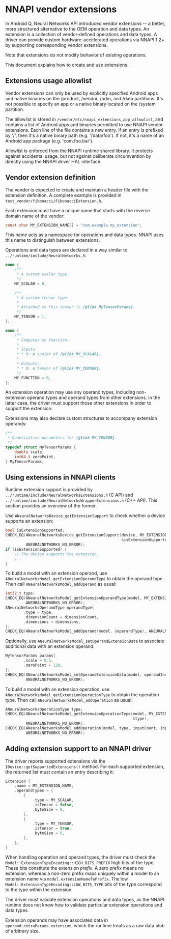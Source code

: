 # NNAPI vendor extensions

In Android Q, Neural Networks API introduced vendor extensions -- a better,
more structured alternative to the OEM operation and data types.
An extension is a collection of vendor-defined operations and data types.
A driver can provide custom hardware-accelerated operations via NNAPI 1.2+
by supporting corresponding vendor extensions.

Note that extensions do not modify behavior of existing operations.

This document explains how to create and use extensions.

## Extensions usage allowlist

Vendor extensions can only be used by explicitly specified Android apps and
native binaries on the /product, /vendor, /odm, and /data partitions. It's not possible to
specify an app or a native binary located on the /system partition.

The allowlist is stored in `/vendor/etc/nnapi_extensions_app_allowlist`, and contains
a list of Android apps and binaries permitted to use NNAPI vendor extensions.
Each line of the file contains a new entry. If an entry is prefixed by '/',
then it's a native binary path (e.g. '/data/foo'). If not, it's a name of an Android
app package (e.g. 'com.foo.bar').

Allowlist is enforced from the NNAPI runtime shared library. It protects
against accidental usage, but not against deliberate circumvention by directly
using the NNAPI driver HAL interface.

## Vendor extension definition

The vendor is expected to create and maintain a header file with the
extension definition. A complete example is provided in
`test_vendor/fibonacci/FibonacciExtension.h`.

Each extension must have a unique name that starts with the reverse domain name
of the vendor:
```c
const char MY_EXTENSION_NAME[] = "com.example.my_extension";
```

This name acts as a namespace for operations and data types.
NNAPI uses this name to distinguish between extensions.

Operations and data types are declared in a way similar to
`../runtime/include/NeuralNetworks.h`:
```c
enum {
    /**
     * A custom scalar type.
     */
    MY_SCALAR = 0,

    /**
     * A custom tensor type.
     *
     * Attached to this tensor is {@link MyTensorParams}.
     */
    MY_TENSOR = 1,
};

enum {
    /**
     * Computes my function.
     *
     * Inputs:
     * * 0: A scalar of {@link MY_SCALAR}.
     *
     * Outputs:
     * * 0: A tensor of {@link MY_TENSOR}.
     */
    MY_FUNCTION = 0,
};
```

An extension operation may use any operand types, including non-extension
operand types and operand types from other extensions. In the latter case,
the driver must support those other extensions in order to support the
extension.

Extensions may also declare custom structures to accompany extension operands:
```c
/**
 * Quantization parameters for {@link MY_TENSOR}.
 */
typedef struct MyTensorParams {
    double scale;
    int64_t zeroPoint;
} MyTensorParams;
```

## Using extensions in NNAPI clients

Runtime extension support is provided by
`../runtime/include/NeuralNetworksExtensions.h` (C API) and
`../runtime/include/NeuralNetworksWrapperExtensions.h` (C++ API).
This section provides an overview of the former.

Use `ANeuralNetworksDevice_getExtensionSupport` to check whether a device
supports an extension:
```c
bool isExtensionSupported;
CHECK_EQ(ANeuralNetworksDevice_getExtensionSupport(device, MY_EXTENSION_NAME,
                                                   &isExtensionSupported),
         ANEURALNETWORKS_NO_ERROR);
if (isExtensionSupported) {
    // The device supports the extension.
    ...
}
```

To build a model with an extension operand, use
`ANeuralNetworksModel_getExtensionOperandType` to obtain the operand type.
Then call `ANeuralNetworksModel_addOperand` as usual:
```c
int32_t type;
CHECK_EQ(ANeuralNetworksModel_getExtensionOperandType(model, MY_EXTENSION_NAME, MY_TENSOR, &type),
         ANEURALNETWORKS_NO_ERROR);
ANeuralNetworksOperandType operandType{
        .type = type,
        .dimensionCount = dimensionCount,
        .dimensions = dimensions,
};
CHECK_EQ(ANeuralNetworksModel_addOperand(model, &operandType), ANEURALNETWORKS_NO_ERROR);
```

Optionally, use `ANeuralNetworksModel_setOperandExtensionData` to
associate additional data with an extension operand.
```c
MyTensorParams params{
        .scale = 0.5,
        .zeroPoint = 128,
};
CHECK_EQ(ANeuralNetworksModel_setOperandExtensionData(model, operandIndex, &params, sizeof(params)),
         ANEURALNETWORKS_NO_ERROR);
```

To build a model with an extension operation, use
`ANeuralNetworksModel_getExtensionOperationType` to obtain the operation type.
Then call `ANeuralNetworksModel_addOperation` as usual:
```c
ANeuralNetworksOperationType type;
CHECK_EQ(ANeuralNetworksModel_getExtensionOperationType(model, MY_EXTENSION_NAME, MY_FUNCTION,
                                                        &type),
         ANEURALNETWORKS_NO_ERROR);
CHECK_EQ(ANeuralNetworksModel_addOperation(model, type, inputCount, inputs, outputCount, outputs),
         ANEURALNETWORKS_NO_ERROR);
```

## Adding extension support to an NNAPI driver

The driver reports supported extensions via the
`IDevice::getSupportedExtensions()` method.
For each supported extension, the returned list must contain an entry
describing it:
```c++
Extension {
    .name = MY_EXTENSION_NAME,
    .operandTypes = {
        {
            .type = MY_SCALAR,
            .isTensor = false,
            .byteSize = 8,
        },
        {
            .type = MY_TENSOR,
            .isTensor = true,
            .byteSize = 8,
        },
    },
}
```

When handling operation and operand types, the driver must check the
`Model::ExtensionTypeEncoding::HIGH_BITS_PREFIX` high bits of the type.
These bits constitute the extension _prefix_. A zero prefix means no extension,
whereas a non-zero prefix maps uniquely within a model to an extension name via
`model.extensionNameToPrefix`.
The low `Model::ExtensionTypeEncoding::LOW_BITS_TYPE` bits of the type
correspond to the type within the extension.

The driver must validate extension operations and data types, as the NNAPI
runtime does not know how to validate particular extension operations and data
types.

Extension operands may have associated data in `operand.extraParams.extension`,
which the runtime treats as a raw data blob of arbitrary size.
